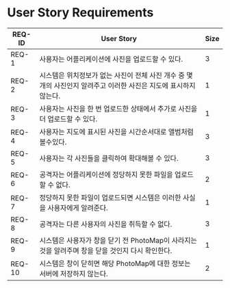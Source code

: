 # User Story Requirements
|REQ-ID|User Story|Size|
|------|----------|-----|
|REQ-1|사용자는 어플리케이션에 사진을 업로드할 수 있다.|3|
|REQ-2|시스템은 위치정보가 없는 사진이 전체 사진 개수 중 몇개의 사진인지 알려주고 이러한 사진은 지도에 표시하지 않는다.|1|
|REQ-3|사용자는 사진을 한 번 업로드한 상태에서 추가로 사진을 더 업로드할 수 있다.|1|
|REQ-4|사용자는 지도에 표시된 사진을 시간순서대로 앨범처럼 볼수있다.|3|
|REQ-5|사용자는 각 사진들을 클릭하여 확대해볼 수 있다.|3|
|REQ-6|공격자는 어플리케이션에 정당하지 못한 파일을 업로드할 수 없다.|2|
|REQ-7|정당하지 못한 파일이 업로드되면 시스템은 이러한 사실을 사용자에게 알려준다.|1|
|REQ-8|공격자는 다른 사용자의 사진을 취득할 수 없다.|3|
|REQ-9|시스템은 사용자가 창을 닫기 전 PhotoMap이 사라지는 것을 알려주며 창을 닫을 것인지 다시 확인한다.|1|
|REQ-10|시스템은 창이 닫히면 해당 PhotoMap에 대한 정보는 서버에 저장하지 않는다.|2|

